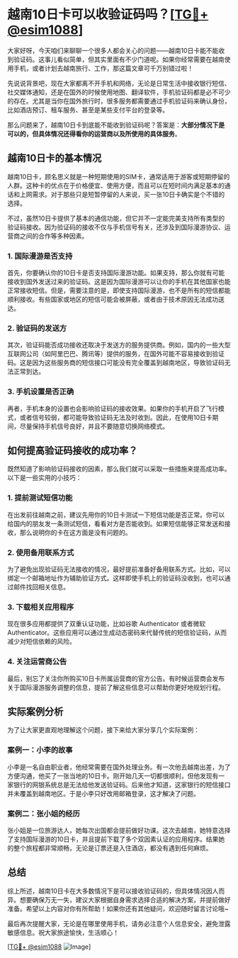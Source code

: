 # 越南10日卡可以收验证码吗？[[TG💪+ @esim1088](https://t.me/s/esim1088)]

大家好呀，今天咱们来聊聊一个很多人都会关心的问题——越南10日卡能不能收到验证码。这事儿看似简单，但其实里面有不少门道呢。如果你经常需要在越南使用手机，或者计划去越南旅行、工作，那这篇文章可千万别错过啦！

先说说背景吧，现在大家都离不开手机和网络，无论是日常生活中接收银行短信、社交媒体通知，还是在国外的时候使用地图、翻译软件，手机验证码都是必不可少的存在。尤其是当你在国外旅行时，很多服务都需要通过手机验证码来确认身份，比如酒店预订、租车服务、甚至是某些支付平台的登录等。

那么问题来了，越南10日卡到底能不能收到验证码呢？答案是：**大部分情况下是可以的，但具体情况还得看你的运营商以及所使用的具体服务**。

## 越南10日卡的基本情况

越南10日卡，顾名思义就是一种短期使用的SIM卡，通常适用于游客或短期停留的人群。这种卡的优点在于价格便宜、使用方便，而且可以在短时间内满足基本的通话和上网需求。对于那些只是短暂停留的人来说，买一张10日卡确实是个不错的选择。

不过，虽然10日卡提供了基本的通信功能，但它并不一定能完美支持所有类型的验证码接收。因为验证码的接收不仅与手机信号有关，还涉及到国际漫游协议、运营商之间的合作等多种因素。

### 1. 国际漫游是否支持

首先，你要确认你的10日卡是否支持国际漫游功能。如果支持，那么你就有可能接收到国外发送过来的验证码。这是因为国际漫游可以让你的手机在其他国家也能正常接收短信。但是，需要注意的是，即使支持国际漫游，也不是所有的短信都能顺利接收。有些国家或地区的短信可能会被屏蔽，或者由于技术原因无法成功送达。

### 2. 验证码的发送方

其次，验证码能否成功接收还取决于发送方的服务提供商。例如，国内的一些大型互联网公司（如阿里巴巴、腾讯等）提供的服务，在国外可能不容易接收到验证码。这是因为这些服务商的短信接口可能没有完全覆盖到越南地区，导致验证码无法正常到达。

### 3. 手机设置是否正确

再者，手机本身的设置也会影响验证码的接收效果。如果你的手机开启了飞行模式，或者信号较弱，都可能导致验证码无法及时收到。因此，在使用10日卡期间，尽量保持手机信号良好，并且不要随意切换网络模式。

## 如何提高验证码接收的成功率？

既然知道了影响验证码接收的因素，那么我们就可以采取一些措施来提高成功率。以下是一些实用的小技巧：

### 1. 提前测试短信功能

在出发前往越南之前，建议先用你的10日卡测试一下短信功能是否正常。你可以给国内的朋友发一条测试短信，看看对方是否能收到。如果短信能够正常发送和接收，那么说明你的卡在这方面是没有问题的。

### 2. 使用备用联系方式

为了避免出现验证码无法接收的情况，最好提前准备好备用联系方式。比如，可以绑定一个邮箱地址作为辅助验证方式。这样即使手机上的验证码没收到，也可以通过邮件找回相关信息。

### 3. 下载相关应用程序

现在很多应用都提供了双重认证功能，比如谷歌 Authenticator 或者微软 Authenticator。这些应用可以通过生成动态密码来代替传统的短信验证码，从而减少对短信依赖的风险。

### 4. 关注运营商公告

最后，别忘了关注你所购买10日卡所属运营商的官方公告。有时候运营商会发布关于国际漫游服务调整的信息，提前了解这些信息可以帮助你更好地规划行程。

## 实际案例分析

为了让大家更直观地理解这个问题，接下来给大家分享几个实际案例：

### 案例一：小李的故事

小李是一名自由职业者，他经常需要在国外处理业务。有一次他去越南出差，为了方便沟通，他买了一张当地的10日卡。刚开始几天一切都很顺利，但他发现有一家银行的网银系统总是无法给他发送验证码。后来他才知道，这家银行的短信接口并未覆盖到越南地区。于是小李只好改用邮箱登录，这才解决了问题。

### 案例二：张小姐的经历

张小姐是一位旅游达人，她每次出国都会提前做好功课。这次去越南，她特意选择了支持国际漫游的10日卡，并且提前下载了多个双因素认证的应用程序。结果她的整个旅程都非常顺畅，无论是订票还是入住酒店，都没有遇到任何麻烦。

## 总结

综上所述，越南10日卡在大多数情况下是可以接收验证码的，但具体情况因人而异。想要确保万无一失，建议大家根据自身需求选择合适的解决方案，并提前做好准备。希望以上内容对你有所帮助！如果你还有其他疑问，欢迎随时留言讨论哦~

最后再次提醒大家，无论是在哪里使用手机，请务必注意个人信息安全，避免泄露敏感信息。祝大家旅途愉快，生活顺心！

[[TG💪+ @esim1088](https://t.me/s/esim1088) ![Image](https://i.postimg.cc/4NQfJmqS/Snipaste-2025-05-13-00-14-12.png)]